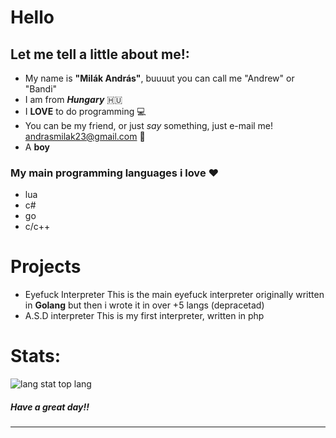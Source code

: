 


# Hello



## Let me tell a little about me!:
- My name is **"Milák András"**, buuuut you can call me "Andrew"  or  "Bandi" 
- I am from ***Hungary*** 🇭🇺
- I **LOVE** to do programming 💻
- You can be my friend, or just *say* something, just e-mail me! andrasmilak23@gmail.com 📧
- A **boy** 

### My main **programming** languages i love ♥️

- lua
- c#
- go
- c/c++


# Projects

- Eyefuck Interpreter
This is the main eyefuck interpreter originally written in **Golang** but then i wrote it in over +5 langs (depracetad)
- A.S.D interpreter
This is my first interpreter, written in php

# Stats:

![lang stat top lang](https://github-readme-stats.vercel.app/api/top-langs/?username=Bandikaaking&hide=html&theme=radical&layout=compact&hide_border=true)


<h5>
  Have a great day!!
</h5>

<hr>
